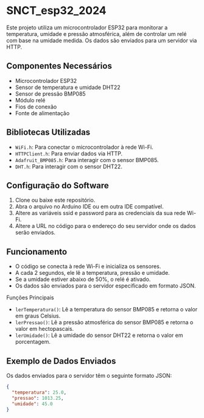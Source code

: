 # SNCT_esp32_2024

Este projeto utiliza um microcontrolador ESP32 para monitorar a temperatura, umidade e pressão atmosférica, além de controlar um relé com base na umidade medida. Os dados são enviados para um servidor via HTTP.

## Componentes Necessários

- Microcontrolador ESP32
- Sensor de temperatura e umidade DHT22
- Sensor de pressão BMP085
- Módulo relé
- Fios de conexão
- Fonte de alimentação

## Bibliotecas Utilizadas

- ``WiFi.h``: Para conectar o microcontrolador à rede Wi-Fi.
- ``HTTPClient.h``: Para enviar dados via HTTP.
- ``Adafruit_BMP085.h``: Para interagir com o sensor BMP085.
- ``DHT.h``: Para interagir com o sensor DHT22.

## Configuração do Software

1. Clone ou baixe este repositório.
1. Abra o arquivo no Arduino IDE ou em outra IDE compatível.
1. Altere as variáveis ssid e password para as credenciais da sua rede Wi-Fi.
1. Altere a URL no código para o endereço do seu servidor onde os dados serão enviados.

## Funcionamento

- O código se conecta à rede Wi-Fi e inicializa os sensores.
- A cada 2 segundos, ele lê a temperatura, pressão e umidade.
- Se a umidade estiver abaixo de 50%, o relé é ativado.
- Os dados são enviados para o servidor especificado em formato JSON.

Funções Principais

- ``lerTemperatura()``: Lê a temperatura do sensor BMP085 e retorna o valor em graus Celsius.
- ``lerPressao()``: Lê a pressão atmosférica do sensor BMP085 e retorna o valor em hectopascais.
- ``lerUmidade()``: Lê a umidade do sensor DHT22 e retorna o valor em porcentagem.

## Exemplo de Dados Enviados

Os dados enviados para o servidor têm o seguinte formato JSON:

```json
{
  "temperatura": 25.0,
  "pressao": 1013.25,
  "umidade": 45.0
}
```
